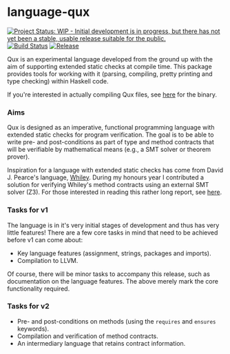 # language-qux

[![Project Status: WIP - Initial development is in progress, but there has not yet been a stable, usable release suitable for the public.](http://www.repostatus.org/badges/latest/wip.svg)](http://www.repostatus.org/#wip)
[![Build Status](https://travis-ci.org/hjwylde/language-qux.svg?branch=master)](https://travis-ci.org/hjwylde/language-qux)
[![Release](https://img.shields.io/github/release/hjwylde/language-qux.svg)](https://github.com/hjwylde/language-qux/releases)

Qux is an experimental language developed from the ground up with the aim of supporting extended
    static checks at compile time.
This package provides tools for working with it (parsing, compiling, pretty printing and type
    checking) within Haskell code.

If you're interested in actually compiling Qux files, see [here](https://github.com/hjwylde/qux) for
    the binary.

### Aims

Qux is designed as an imperative, functional programming language with extended static checks for
    program verification.
The goal is to be able to write pre- and post-conditions as part of type and method contracts that
    will be verifiable by mathematical means (e.g., a SMT solver or theorem prover).

Inspiration for a language with extended static checks has come from David J. Pearce's language,
    [Whiley](https://github.com/whiley "Whiley").
During my honours year I contributed a solution for verifying Whiley's method contracts using an
    external SMT solver (Z3).
For those interested in reading this rather long report, see
    [here](http://homepages.ecs.vuw.ac.nz/~djp/files/HenryWyldeENGR489.pdf).

### Tasks for v1

The language is in it's very initial stages of development and thus has very little features!
There are a few core tasks in mind that need to be achieved before v1 can come about:

* Key language features (assignment, strings, packages and imports).
* Compilation to LLVM.

Of course, there will be minor tasks to accompany this release, such as documentation on the language features.
The above merely mark the core functionality required.

### Tasks for v2

* Pre- and post-conditions on methods (using the `requires` and `ensures` keywords).
* Compilation and verification of method contracts.
* An intermediary language that retains contract information.
